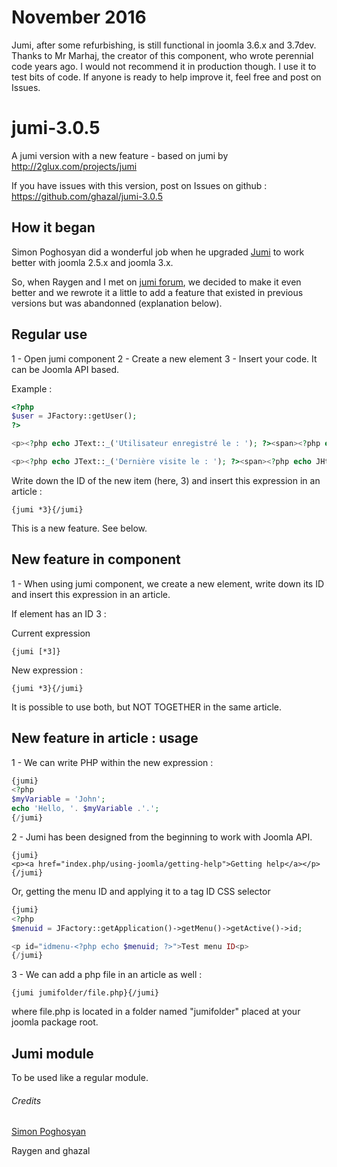 # November 2016 
Jumi, after some refurbishing, is still functional in joomla 3.6.x and 3.7dev.
Thanks to Mr Marhaj, the creator of this component, who wrote perennial code years ago.
I would not recommend it in production though. I use it to test bits of code.
If anyone is ready to help improve it, feel free and post on Issues.

jumi-3.0.5
==========

A jumi version with a new feature - based on jumi by http://2glux.com/projects/jumi

If you have issues with this version, post on Issues on github :
https://github.com/ghazal/jumi-3.0.5

## How it began
Simon Poghosyan did a wonderful job when he upgraded [Jumi](http://2glux.com/projects/jumi) to work better with joomla 2.5.x and joomla 3.x.

So, when Raygen and I met on [jumi forum](http://2glux.com/forum/jumi/), we decided to make it even better and we rewrote it a little to add a feature that existed in previous versions but was abandonned (explanation below).

## Regular use
1 - Open jumi component
2 - Create a new element
3 - Insert your code. It can be Joomla API based.

Example :
```php
<?php
$user = JFactory::getUser();
?>

<p><?php echo JText::_('Utilisateur enregistré le : '); ?><span><?php echo JHtml::_('date', $user->registerDate); ?></span></p>

<p><?php echo JText::_('Dernière visite le : '); ?><span><?php echo JHtml::_('date', $user->lastvisitDate); ?></span></p>
```
Write down the ID of the new item (here, 3) and insert this expression in an article :
``` 
{jumi *3}{/jumi}
```
This is a new feature. See below.

## New feature in component 
1 - When using jumi component, we create a new element, write down its ID and insert this expression in an article.

If element has an ID 3 :

Current expression
``` 
{jumi [*3]}
```
New expression :

``` 
{jumi *3}{/jumi}
```
It is possible to use both, but NOT TOGETHER in the same article.

## New feature in article : usage

1 - We can write PHP within the new expression  :

```php
{jumi}
<?php
$myVariable = 'John';
echo 'Hello, '. $myVariable .'.';
{/jumi}
```


2 - Jumi has been designed from the beginning to work with Joomla API.

```
{jumi}
<p><a href="index.php/using-joomla/getting-help">Getting help</a></p>
{/jumi}
```


Or, getting the menu ID and applying it to a tag ID CSS selector

```php
{jumi}
<?php 
$menuid = JFactory::getApplication()->getMenu()->getActive()->id;

<p id="idmenu-<?php echo $menuid; ?>">Test menu ID<p>
{/jumi}
```

3 - We can add a php file in an article as well :

```
{jumi jumifolder/file.php}{/jumi}
```
where file.php is located in a folder named "jumifolder" placed at your joomla package root.

## Jumi module
To be used like a regular module.


###### Credits
[Simon Poghosyan](http://2glux.com/projects/jumi)

Raygen and ghazal
